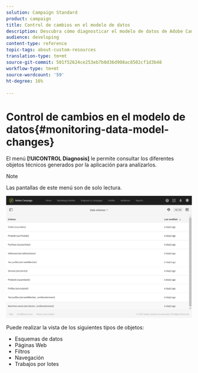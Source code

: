 ```yaml
---
solution: Campaign Standard
product: campaign
title: Control de cambios en el modelo de datos
description: Descubra cómo diagnosticar el modelo de datos de Adobe Campaign.
audience: developing
content-type: reference
topic-tags: about-custom-resources
translation-type: tm+mt
source-git-commit: 501f52624ce253eb7b0d36d908ac8502cf1d3b48
workflow-type: tm+mt
source-wordcount: '59'
ht-degree: 16%

---
```



# Control de cambios en el modelo de datos{#monitoring-data-model-changes}

El menú **[!UICONTROL Diagnosis]** le permite consultar los diferentes objetos técnicos generados por la aplicación para analizarlos.

>[!NOTE]
>
>Las pantallas de este menú son de solo lectura.

![](assets/diagnostic.png)

Puede realizar la vista de los siguientes tipos de objetos:

* Esquemas de datos
* Páginas Web
* Filtros
* Navegación
* Trabajos por lotes

